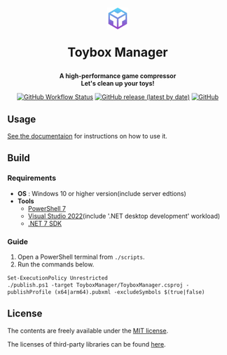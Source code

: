 <p align="center">
    <h1 align="center">
        <img src="https://raw.githubusercontent.com/project-toybox/toybox-assets/main/images/toybox-icon.png" width="50" height="50">
        <p>Toybox Manager</p>
    </h1>
    <p align="center"><b>A high-performance game compressor<br>Let's clean up your toys!</b></p>
    <p align="center">
        <a target="_blank" href="https://github.com/project-toybox/toybox-manager/actions"><img alt="GitHub Workflow Status" src="https://img.shields.io/github/actions/workflow/status/project-toybox/toybox-manager/release.yml?branch=main"></a>
        <a target="_blank" href="https://github.com/project-toybox/toybox-manager/releases/latest"><img alt="GitHub release (latest by date)" src="https://img.shields.io/github/v/release/project-toybox/toybox-manager"></a>
        <a target="_blank" href="https://github.com/project-toybox/toybox-manager/blob/main/LICENSE"><img alt="GitHub" src="https://img.shields.io/github/license/project-toybox/toybox-manager"></a>
    </p>
</p>

## Usage
[See the documentaion](README.md) for instructions on how to use it.

## Build
### Requirements
 * __OS__ : Windows 10 or higher version(include server edtions)
 * __Tools__
   * [PowerShell 7](https://github.com/PowerShell/PowerShell)
   * [Visual Studio 2022](https://visualstudio.microsoft.com/)(include '.NET desktop development' workload)
   * [.NET 7 SDK](https://dotnet.microsoft.com/en-us/download)

### Guide
1. Open a PowerShell terminal from `./scripts`.
2. Run the commands below.
```pwsh
Set-ExecutionPolicy Unrestricted
./publish.ps1 -target ToyboxManager/ToyboxManager.csproj -publishProfile (x64|arm64).pubxml -excludeSymbols $(true|false)
```

## License
The contents are freely available under the [MIT license](http://opensource.org/licenses/MIT).

The licenses of third-party libraries can be found [here](https://github.com/project-toybox/toybox-manager/blob/main/docs/THIRD_PARTY_NOTICES.md).

